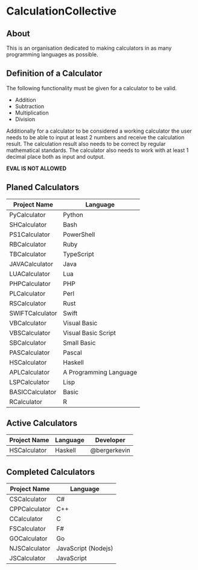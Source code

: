 # CalculationCollective

## About

This is an organisation dedicated to making calculators in as many programming languages as possible.

## Definition of a Calculator

The following functionality must be given for a calculator to be valid.

- Addition
- Subtraction
- Multiplication
- Division

Additionally for a calculator to be considered a working calculator the user needs to be able to input at least 2 numbers and receive the calculation result.
The calculation result also needs to be correct by regular mathematical standards. The calculator also needs to work with at least 1 decimal place both as input and output.

**EVAL IS NOT ALLOWED**

## Planed Calculators

| Project Name     | Language                |
|------------------|-------------------------|
| PyCalculator     | Python                  |
| SHCalculator     | Bash                    |
| PS1Calculator    | PowerShell              |
| RBCalculator     | Ruby                    |
| TBCalculator     | TypeScript              |
| JAVACalculator   | Java                    |
| LUACalculator    | Lua                     |
| PHPCalculator    | PHP                     |
| PLCalculator     | Perl                    |
| RSCalculator     | Rust                    |
| SWIFTCalculator  | Swift                   |
| VBCalculator     | Visual Basic            |
| VBSCalculator    | Visual Basic Script     |
| SBCalculator     | Small Basic             |
| PASCalculator    | Pascal                  |
| HSCalculator     | Haskell                 |
| APLCalculator    | A Programming Language  | 
| LSPCalculator    | Lisp                    |
| BASICCalculator  | Basic                   |
| RCalculator      | R                       |

## Active Calculators

| Project Name     | Language                |  Developer      |
|------------------|-------------------------|-----------------|
| HSCalculator     | Haskell                 | @bergerkevin    |

## Completed Calculators

| Project Name    | Language            |
|-----------------|---------------------|
| CSCalculator    | C#                  |
| CPPCalculator   | C++                 |
| CCalculator     | C                   |
| FSCalculator    | F#                  |
| GOCalculator    | Go                  |
| NJSCalculator   | JavaScript (Nodejs) |
| JSCalculator    | JavaScript          |
 

